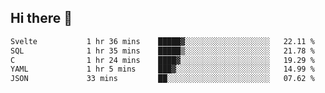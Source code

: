 ## Hi there 👋

<!--START_SECTION:waka-->

```txt
Svelte           1 hr 36 mins    █████▓░░░░░░░░░░░░░░░░░░░   22.11 %
SQL              1 hr 35 mins    █████▒░░░░░░░░░░░░░░░░░░░   21.78 %
C                1 hr 24 mins    ████▓░░░░░░░░░░░░░░░░░░░░   19.29 %
YAML             1 hr 5 mins     ███▓░░░░░░░░░░░░░░░░░░░░░   14.99 %
JSON             33 mins         ██░░░░░░░░░░░░░░░░░░░░░░░   07.62 %
```

<!--END_SECTION:waka-->

<!--
**taylor475/taylor475** is a ✨ _special_ ✨ repository because its `README.md` (this file) appears on your GitHub profile.

Here are some ideas to get you started:

- 🔭 I’m currently working on ...
- 🌱 I’m currently learning ...
- 👯 I’m looking to collaborate on ...
- 🤔 I’m looking for help with ...
- 💬 Ask me about ...
- 📫 How to reach me: ...
- 😄 Pronouns: ...
- ⚡ Fun fact: ...
-->

